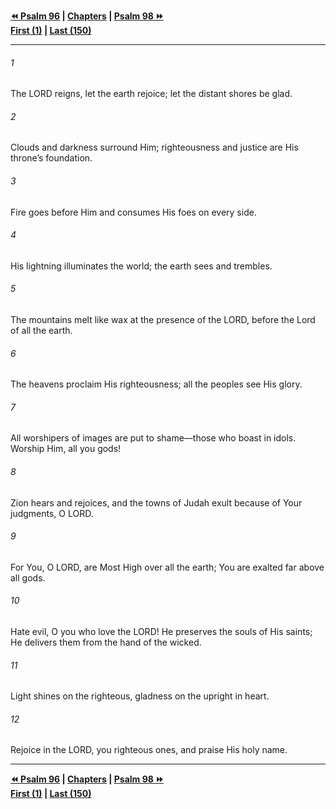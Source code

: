   
**[⏪ Psalm 96](./Psalm%2096.md) | [Chapters](./_index.md) | [Psalm 98 ⏩](./Psalm%2098.md)**  
**[First (1)](./Psalm%201.md) | [Last (150)](./Psalm%20150.md)**  
  
---  
  
###### 1  
The LORD reigns, let the earth rejoice; let the distant shores be glad.  
  
###### 2  
Clouds and darkness surround Him; righteousness and justice are His throne’s foundation.  
  
###### 3  
Fire goes before Him and consumes His foes on every side.  
  
###### 4  
His lightning illuminates the world; the earth sees and trembles.  
  
###### 5  
The mountains melt like wax at the presence of the LORD, before the Lord of all the earth.  
  
###### 6  
The heavens proclaim His righteousness; all the peoples see His glory.  
  
###### 7  
All worshipers of images are put to shame—those who boast in idols. Worship Him, all you gods!  
  
###### 8  
Zion hears and rejoices, and the towns of Judah exult because of Your judgments, O LORD.  
  
###### 9  
For You, O LORD, are Most High over all the earth; You are exalted far above all gods.  
  
###### 10  
Hate evil, O you who love the LORD! He preserves the souls of His saints; He delivers them from the hand of the wicked.  
  
###### 11  
Light shines on the righteous, gladness on the upright in heart.  
  
###### 12  
Rejoice in the LORD, you righteous ones, and praise His holy name.  
  
  
---  
  
**[⏪ Psalm 96](./Psalm%2096.md) | [Chapters](./_index.md) | [Psalm 98 ⏩](./Psalm%2098.md)**  
**[First (1)](./Psalm%201.md) | [Last (150)](./Psalm%20150.md)**  
  
